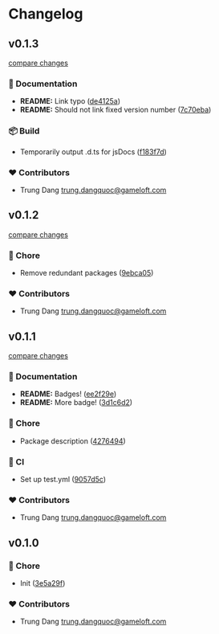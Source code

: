 # Changelog


## v0.1.3

[compare changes](https://github.com/namesmt/kontroll/compare/v0.1.2...v0.1.3)

### 📖 Documentation

- **README:** Link typo ([de4125a](https://github.com/namesmt/kontroll/commit/de4125a))
- **README:** Should not link fixed version number ([7c70eba](https://github.com/namesmt/kontroll/commit/7c70eba))

### 📦 Build

- Temporarily output .d.ts for jsDocs ([f183f7d](https://github.com/namesmt/kontroll/commit/f183f7d))

### ❤️ Contributors

- Trung Dang <trung.dangquoc@gameloft.com>

## v0.1.2

[compare changes](https://github.com/namesmt/kontroll/compare/v0.1.1...v0.1.2)

### 🏡 Chore

- Remove redundant packages ([9ebca05](https://github.com/namesmt/kontroll/commit/9ebca05))

### ❤️ Contributors

- Trung Dang <trung.dangquoc@gameloft.com>

## v0.1.1

[compare changes](https://github.com/namesmt/kontroll/compare/v0.1.0...v0.1.1)

### 📖 Documentation

- **README:** Badges! ([ee2f29e](https://github.com/namesmt/kontroll/commit/ee2f29e))
- **README:** More badge! ([3d1c6d2](https://github.com/namesmt/kontroll/commit/3d1c6d2))

### 🏡 Chore

- Package description ([4276494](https://github.com/namesmt/kontroll/commit/4276494))

### 🤖 CI

- Set up test.yml ([9057d5c](https://github.com/namesmt/kontroll/commit/9057d5c))

### ❤️ Contributors

- Trung Dang <trung.dangquoc@gameloft.com>

## v0.1.0


### 🏡 Chore

- Init ([3e5a29f](https://github.com/namesmt/kontroll/commit/3e5a29f))

### ❤️ Contributors

- Trung Dang <trung.dangquoc@gameloft.com>

